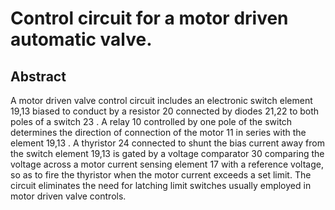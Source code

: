 # Control circuit for a motor driven automatic valve.

## Abstract
A motor driven valve control circuit includes an electronic switch element 19,13 biased to conduct by a resistor 20 connected by diodes 21,22 to both poles of a switch 23 . A relay 10 controlled by one pole of the switch determines the direction of connection of the motor 11 in series with the element 19,13 . A thyristor 24 connected to shunt the bias current away from the switch element 19,13 is gated by a voltage comparator 30 comparing the voltage across a motor current sensing element 17 with a reference voltage, so as to fire the thyristor when the motor current exceeds a set limit. The circuit eliminates the need for latching limit switches usually employed in motor driven valve controls.